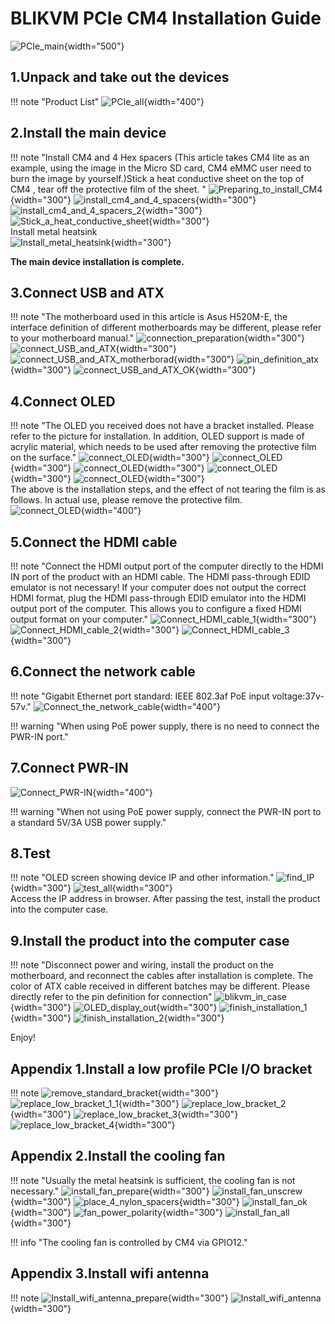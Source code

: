 # BLIKVM PCIe CM4 Installation Guide

![PCIe_main](assets/images/BLIKVM-PCIe/BLIKVM_PCIe_Installation_Guide.assets/PCIe_main.jpg){width="500"}
## **1.Unpack and take out the devices**
!!! note "Product List"
    ![PCIe_all](assets/images/BLIKVM-PCIe/BLIKVM_PCIe_Installation_Guide.assets/PCIe_all.jpg){width="400"}

## **2.Install the main device**
!!! note "Install CM4 and 4 Hex spacers (This article takes CM4 lite as an example, using the image in the Micro SD card, CM4 eMMC user need to burn the image by yourself.)Stick a heat conductive sheet on the top of CM4 , tear off the protective film of the sheet. "
    ![Preparing_to_install_CM4](assets/images/BLIKVM-PCIe/BLIKVM_PCIe_Installation_Guide.assets/Preparing_to_install_CM4.jpg){width="300"}
    ![install_cm4_and_4_spacers](assets/images/BLIKVM-PCIe/BLIKVM_PCIe_Installation_Guide.assets/install_cm4_and_4_spacers.jpg){width="300"}
    ![install_cm4_and_4_spacers_2](assets/images/BLIKVM-PCIe/BLIKVM_PCIe_Installation_Guide.assets/install_cm4_and_4_spacers_2.jpg){width="300"}
    ![Stick_a_heat_conductive_sheet](assets/images/BLIKVM-PCIe/BLIKVM_PCIe_Installation_Guide.assets/Stick_a_heat_conductive_sheet.jpg){width="300"}   
    Install metal heatsink  
    ![Install_metal_heatsink](assets/images/BLIKVM-PCIe/BLIKVM_PCIe_Installation_Guide.assets/Install_metal_heatsink.jpg){width="300"}

**The main device installation is complete.**

## **3.Connect USB and ATX**
!!! note "The motherboard used in this article is Asus H520M-E, the interface definition of different motherboards may be different, please refer to your motherboard manual."
    ![connection_preparation](assets/images/BLIKVM-PCIe/BLIKVM_PCIe_Installation_Guide.assets/connection_preparation.jpg){width="300"}
    ![connect_USB_and_ATX](assets/images/BLIKVM-PCIe/BLIKVM_PCIe_Installation_Guide.assets/connect_USB_and_ATX.jpg){width="300"}
    ![connect_USB_and_ATX_motherborad](assets/images/BLIKVM-PCIe/BLIKVM_PCIe_Installation_Guide.assets/connect_USB_and_ATX_motherborad-165941489982915.jpg){width="300"}
    ![pin_definition_atx](assets/images/BLIKVM-PCIe/BLIKVM_PCIe_Installation_Guide.assets/pin_definition_atx.jpg){width="300"}
    ![connect_USB_and_ATX_OK](assets/images/BLIKVM-PCIe/BLIKVM_PCIe_Installation_Guide.assets/connect_USB_and_ATX_OK.jpg){width="300"}

## **4.Connect OLED**
!!! note "The OLED you received does not have a bracket installed. Please refer to the picture for installation. In addition, OLED support is made of acrylic material, which needs to be used after removing the protective film on the surface."
    ![connect_OLED](assets/images/BLIKVM-PCIe/oled/install-oled01.png){width="300"}
    ![connect_OLED](assets/images/BLIKVM-PCIe/oled/install-oled02.png){width="300"}
    ![connect_OLED](assets/images/BLIKVM-PCIe/oled/install-oled03.png){width="300"}
    ![connect_OLED](assets/images/BLIKVM-PCIe/oled/install-oled04.png){width="300"}
    ![connect_OLED](assets/images/BLIKVM-PCIe/oled/install-oled05.png){width="300"}  
    The above is the installation steps, and the effect of not tearing the film is as follows. In actual use, please remove the protective film.    
    ![connect_OLED](assets/images/BLIKVM-PCIe/BLIKVM_PCIe_Installation_Guide.assets/connect_OLED.jpg){width="400"}

## **5.Connect the HDMI cable**
!!! note "Connect the HDMI output port of the computer directly to the HDMI IN port of the product with an HDMI cable. The HDMI pass-through EDID emulator is not necessary! If your computer does not output the correct HDMI format, plug the HDMI pass-through EDID emulator into the HDMI output port of the computer. This allows you to configure a fixed HDMI output format on your computer."
    ![Connect_HDMI_cable_1](assets/images/BLIKVM-PCIe/BLIKVM_PCIe_Installation_Guide.assets/Connect_HDMI_cable_1.jpg){width="300"}
    ![Connect_HDMI_cable_2](assets/images/BLIKVM-PCIe/BLIKVM_PCIe_Installation_Guide.assets/Connect_HDMI_cable_2.jpg){width="300"}
    ![Connect_HDMI_cable_3](assets/images/BLIKVM-PCIe/BLIKVM_PCIe_Installation_Guide.assets/Connect_HDMI_cable_3.jpg){width="300"}

## **6.Connect the network cable**
!!! note "Gigabit Ethernet port standard: IEEE 802.3af PoE input voltage:37v-57v."
    ![Connect_the_network_cable](assets/images/BLIKVM-PCIe/BLIKVM_PCIe_Installation_Guide.assets/Connect_the_network_cable.jpg){width="400"}

!!! warning "When using PoE power supply, there is no need to connect the PWR-IN port."

## **7.Connect PWR-IN**

![Connect_PWR-IN](assets/images/BLIKVM-PCIe/BLIKVM_PCIe_Installation_Guide.assets/Connect_PWR-IN.jpg){width="400"}

!!! warning "When not using PoE power supply, connect the PWR-IN port to a standard 5V/3A USB power supply."

## **8.Test**

!!! note "OLED screen showing device IP and other information."
    ![find_IP](assets/images/BLIKVM-PCIe/BLIKVM_PCIe_Installation_Guide.assets/find_IP.jpg){width="300"}
    ![test_all](assets/images/BLIKVM-PCIe/BLIKVM_PCIe_Installation_Guide.assets/test_all.jpg){width="300"}  
    Access the IP address in browser. After passing the test, install the product into the computer case.

## **9.Install the product into the computer case**

!!! note "Disconnect power and wiring, install the product on the motherboard, and reconnect the cables after installation is complete. The color of ATX cable received in different batches may be different. Please directly refer to the pin definition for connection"
    ![blikvm_in_case](assets/images/BLIKVM-PCIe/BLIKVM_PCIe_Installation_Guide.assets/blikvm_in_case.jpg){width="300"}
    ![OLED_display_out](assets/images/BLIKVM-PCIe/BLIKVM_PCIe_Installation_Guide.assets/OLED_display_out.jpg){width="300"}
    ![finish_installation_1](assets/images/BLIKVM-PCIe/BLIKVM_PCIe_Installation_Guide.assets/finish_installation_1.jpg){width="300"}
    ![finish_installation_2](assets/images/BLIKVM-PCIe/BLIKVM_PCIe_Installation_Guide.assets/finish_installation_2.jpg){width="300"}

Enjoy!

## **Appendix 1.Install a low profile PCIe  I/O bracket**
!!! note
    ![remove_standard_bracket](assets/images/BLIKVM-PCIe/BLIKVM_PCIe_Installation_Guide.assets/remove_standard_bracket.jpg){width="300"}
    ![replace_low_bracket_1_1](assets/images/BLIKVM-PCIe/BLIKVM_PCIe_Installation_Guide.assets/replace_low_bracket_1_1.jpg){width="300"}
    ![replace_low_bracket_2](assets/images/BLIKVM-PCIe/BLIKVM_PCIe_Installation_Guide.assets/replace_low_bracket_2.jpg){width="300"}
    ![replace_low_bracket_3](assets/images/BLIKVM-PCIe/BLIKVM_PCIe_Installation_Guide.assets/replace_low_bracket_3.jpg){width="300"}
    ![replace_low_bracket_4](assets/images/BLIKVM-PCIe/BLIKVM_PCIe_Installation_Guide.assets/replace_low_bracket_4.jpg){width="300"}

## **Appendix 2.Install the cooling fan**

!!! note "Usually the metal heatsink is sufficient, the cooling fan is not necessary."
    ![install_fan_prepare](assets/images/BLIKVM-PCIe/BLIKVM_PCIe_Installation_Guide.assets/install_fan_prepare.jpg){width="300"}
    ![install_fan_unscrew](assets/images/BLIKVM-PCIe/BLIKVM_PCIe_Installation_Guide.assets/install_fan_unscrew.jpg){width="300"}
    ![place_4_nylon_spacers](assets/images/BLIKVM-PCIe/BLIKVM_PCIe_Installation_Guide.assets/place_4_nylon_spacers.jpg){width="300"}
    ![install_fan_ok](assets/images/BLIKVM-PCIe/BLIKVM_PCIe_Installation_Guide.assets/install_fan_ok.jpg){width="300"}
    ![fan_power_polarity](assets/images/BLIKVM-PCIe/BLIKVM_PCIe_Installation_Guide.assets/fan_power_polarity.jpg){width="300"}
    ![install_fan_all](assets/images/BLIKVM-PCIe/BLIKVM_PCIe_Installation_Guide.assets/install_fan_all.jpg){width="300"}  

!!! info "The cooling fan is controlled by CM4 via GPIO12."

## **Appendix 3.Install wifi antenna**
!!! note
    ![Install_wifi_antenna_prepare](assets/images/BLIKVM-PCIe/BLIKVM_PCIe_Installation_Guide.assets/Install_wifi_antenna_prepare.jpg){width="300"}
    ![Install_wifi_antenna](assets/images/BLIKVM-PCIe/BLIKVM_PCIe_Installation_Guide.assets/Install_wifi_antenna.jpg){width="300"}
